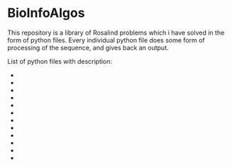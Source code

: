 # BioInfoAlgos

This repository is a library of Rosalind problems which i have solved in the form of python files.
Every individual python file does some form of processing of the sequence, and gives back an output.

List of python files with description:

-
-
-
-
-
-
-
-
-
-
-
-
